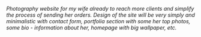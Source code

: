 *Photography website for my wife already to reach more clients and simplify the process of sending her orders. 
Design of the site will be very simply and minimalistic with contact form, portfolia section with some her top photos, some bio - information about her, homepage with big wallpaper, etc.*

